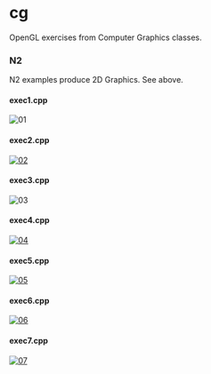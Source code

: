 cg
==

OpenGL exercises from Computer Graphics classes.


### N2

N2 examples produce 2D Graphics. See above.

#### exec1.cpp

![01][1]

#### exec2.cpp

[![02](http://img.youtube.com/vi/8D89l208cog/0.jpg)](https://www.youtube.com/embed/8D89l208cog)

#### exec3.cpp

![03][2]

#### exec4.cpp

[![04](http://img.youtube.com/vi/Qs3uzP3WL2w/0.jpg)](https://www.youtube.com/embed/Qs3uzP3WL2w)

#### exec5.cpp

[![05](http://img.youtube.com/vi/O7bf7bMmpK4/0.jpg)](https://www.youtube.com/embed/O7bf7bMmpK4)

#### exec6.cpp

[![06](http://img.youtube.com/vi/yaxHi7jWg7k/0.jpg)](https://www.youtube.com/embed/yaxHi7jWg7k)

#### exec7.cpp

[![07](http://img.youtube.com/vi/BwvsaqVkhAI/0.jpg)](https://www.youtube.com/embed/BwvsaqVkhAI)


  [1]: http://gcg.inf.furb.br/cg/N2_files/imagens/CG_N2-01.png
  [2]: http://gcg.inf.furb.br/cg/N2_files/imagens/CG_N2-03.png